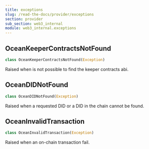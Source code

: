 ```yaml
---
title: exceptions
slug: /read-the-docs/provider/exceptions
section: provider
sub_section: web3_internal
module: web3_internal.exceptions
---
```

## OceanKeeperContractsNotFound

```python
class OceanKeeperContractsNotFound(Exception)
```

Raised when is not possible to find the keeper contracts abi.

## OceanDIDNotFound

```python
class OceanDIDNotFound(Exception)
```

Raised when a requested DID or a DID in the chain cannot be found.

## OceanInvalidTransaction

```python
class OceanInvalidTransaction(Exception)
```

Raised when an on-chain transaction fail.

